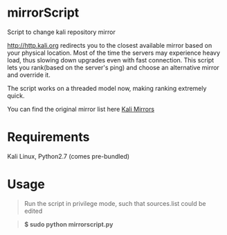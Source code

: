 # mirrorScript
Script to change kali repository mirror

http://http.kali.org redirects you to the closest available mirror based on your physical location.
Most of the time the servers may experience heavy load, thus slowing down upgrades even with fast connection.
This script lets you rank(based on the server's ping) and choose an alternative mirror and override it.

The script works on a threaded model now, making ranking extremely quick.

You can find the original mirror list here [Kali Mirrors](https://http.kali.org/README.mirrorlist)

# Requirements
Kali Linux,
Python2.7 (comes pre-bundled)

# Usage
>Run the script in privilege mode, such that sources.list could be edited

> **$ sudo python mirrorscript.py**
